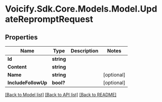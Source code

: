 # Voicify.Sdk.Core.Models.Model.UpdateRepromptRequest
## Properties

Name | Type | Description | Notes
------------ | ------------- | ------------- | -------------
**Id** | **string** |  | 
**Content** | **string** |  | 
**Name** | **string** |  | [optional] 
**IncludeFollowUp** | **bool?** |  | [optional] 

[[Back to Model list]](../README.md#documentation-for-models) [[Back to API list]](../README.md#documentation-for-api-endpoints) [[Back to README]](../README.md)

